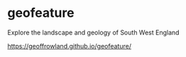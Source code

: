 # geofeature
Explore the landscape and geology of South West England

https://geoffrowland.github.io/geofeature/

